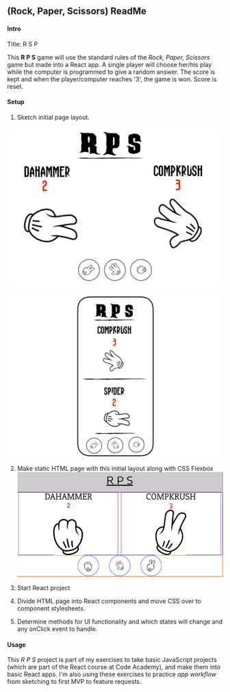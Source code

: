 ## (Rock, Paper, Scissors) ReadMe

#### Intro
Title: R S P

This **R P S** game will use the standard rules of the *Rock, Paper, Scissors* game but made into a React app.  A single player will choose her/his play while the computer is programmed to give a random answer.  The score is kept and when the player/computer reaches '3', the game is won.  Score is reset.

#### Setup
1. Sketch initial page layout.

  ![Desktop layout](./screenshots/RPS_sketch1_desktop.jpeg)

  ![Mobile layout](./screenshots/RPS_sketch1_mobile.jpeg)

2. Make static HTML page with this initial layout along with CSS Flexbox
  ![HTML and CSS Flexbox sketch](./screenshots/static_sketch.jpg)

3. Start React project
4. Divide HTML page into React components and move CSS over to component stylesheets.
5. Determine methods for UI functionality and which states will change and any onClick event to handle.

#### Usage
This *R P S* project is part of my exercises to take basic JavaScript projects (which are part of the React course at Code Academy), and make them into basic React apps.  I'm also using these exercises to practice *app workflow* from sketching to first MVP to feature requests.
